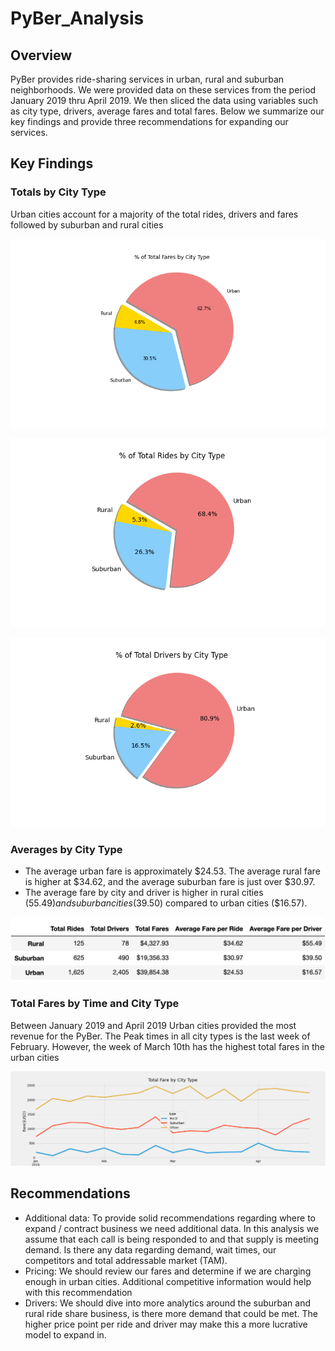 # PyBer_Analysis

## Overview

PyBer provides ride-sharing services in urban, rural and suburban neighborhoods.  We were provided data on these services from the period January 2019 thru April 2019.  We then sliced the data using variables such as city type, drivers, average fares and total fares.  Below we summarize our key findings and provide three recommendations for expanding our services.

## Key Findings

### Totals by City Type
Urban cities account for a majority of the total rides, drivers and fares followed by suburban and rural cities

![Total Rides by City Type](/analysis/Fig5.png)

![Total Rides by City Type](/analysis/Fig6.png)

![Total Rides by City Type](/analysis/Fig7.png)

### Averages by City Type
   - The average urban fare is approximately $24.53.  The average rural fare is higher at $34.62, and the average suburban fare is just over $30.97.  
   - The average fare by city and driver is higher in rural cities ($55.49) and suburban cities ($39.50) compared to urban cities ($16.57).  

![Average Table](/analysis/PyBerTable.png)

### Total Fares by Time and City Type
Between January 2019 and April 2019 Urban cities provided the most revenue for the PyBer.  The Peak times in all city types is the last week of February.  However, the week of March 10th has the highest total fares in the urban cities

![Fare By City Type](/analysis/PyBer_Fare_by_City_Type.png)

## Recommendations
   - Additional data:  To provide solid recommendations regarding where to expand / contract business we need additional data.  In this analysis we assume that each call is being responded to and that supply is meeting demand.  Is there any data regarding demand, wait times, our competitors and total addressable market (TAM).
   - Pricing:  We should review our fares and determine if we are charging enough in urban cities.  Additional competitive information would help with this recommendation
   - Drivers:  We should dive into more analytics around the suburban and rural ride share business, is there more demand that could be met.  The higher price point per ride and driver may make this a more lucrative model to expand in.

